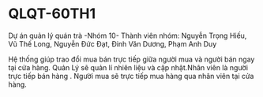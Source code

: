 # QLQT-60TH1

Dự án quản lý quán trà
-Nhóm 10-
Thành viên nhóm:   Nguyễn Trọng Hiếu, Vũ Thế Long, Nguyễn Đức Đạt, Đinh Văn Dương, Phạm Anh Duy

Hệ thống giúp trao đổi mua bán trực tiếp giữa người mua và người bán ngay tại cửa hàng. 
Quản Lý sẽ quản lí nhiên liệu và cập nhật.Nhân viên là người trực tiếp bán hàng .
Người mua sẽ trực tiếp mua hàng qua nhân viên tại cửa hàng.
